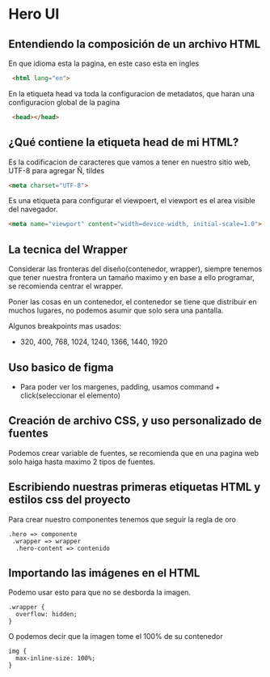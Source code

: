 # Hero UI

## Entendiendo la composición de un archivo HTML
En que idioma esta la pagina, en este caso esta en ingles
```html
 <html lang="en">
```

En la etiqueta head va toda la configuracion de metadatos, que haran una configuracion global de la pagina
```html
 <head></head>
```

## ¿Qué contiene la etiqueta head de mi HTML?
Es la codificacion de caracteres que vamos a tener en nuestro sitio web, UTF-8 para agregar  Ñ, tildes
```html
<meta charset="UTF-8">
```

Es una etiqueta para configurar el viewpoert, el viewport es el area visible del navegador.
```html
<meta name="viewport" content="width=device-width, initial-scale=1.0">
```

## La tecnica del Wrapper
Considerar las fronteras del diseño(contenedor, wrapper), siempre tenemos que tener nuestra frontera un tamaño maximo y en base a ello programar, se recomienda centrar el wrapper.

Poner las cosas en  un contenedor, el contenedor se tiene que distribuir en muchos lugares, no podemos asumir que solo sera una pantalla.

Algunos breakpoints mas usados:
- 320, 400, 768, 1024, 1240, 1366, 1440, 1920


## Uso basico de figma
- Para poder ver los margenes, padding, usamos command + click(seleccionar el elemento)

## Creación de archivo CSS, y uso personalizado de fuentes
Podemos crear variable de fuentes, se recomienda que en una pagina web solo haiga hasta maximo 2 tipos de fuentes.

## Escribiendo nuestras primeras etiquetas HTML y estilos css del proyecto
Para crear nuestro componentes tenemos que seguir la regla de oro
```
.hero => componente
 .wrapper => wrapper
  .hero-content => contenido
```

## Importando las imágenes en el HTML

Podemo usar esto para que no se desborda la imagen.

```
.wrapper {
  overflow: hidden;
}
```
O podemos decir que la imagen tome el 100% de su contenedor

```
img {
  max-inline-size: 100%;
}
```
